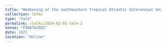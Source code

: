```yaml
---
title: "Weakening of the southeastern Tropical Atlantic Interannual Sea Surface Temperature Variability under Global Warming"
collection: talks
type: "Talk"
permalink: /talks/2014-02-01-talk-2
venue: "PIRATA2021"
date: 2021
location: "Online"
---
```

